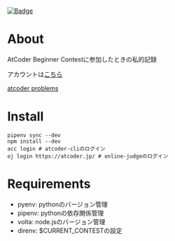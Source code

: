 [![Badge](https://cp-logo.vercel.app/atcoder/chouxcreams)](https://atcoder.jp/users/chouxcreams)
# About
AtCoder Beginner Contestに参加したときの私的記録

アカウントは[こちら](https://atcoder.jp/users/chouxcreams)

[atcoder problems](https://kenkoooo.com/atcoder/#/table/chouxcreams)

# Install

```shell
pipenv sync --dev
npm install --dev
acc login # atcoder-cliのログイン
oj login https://atcoder.jp/ # online-judgeのログイン
```

# Requirements
- pyenv: pythonのバージョン管理
- pipenv: pythonの依存関係管理
- volta: node.jsのバージョン管理
- direnv: $CURRENT_CONTESTの設定